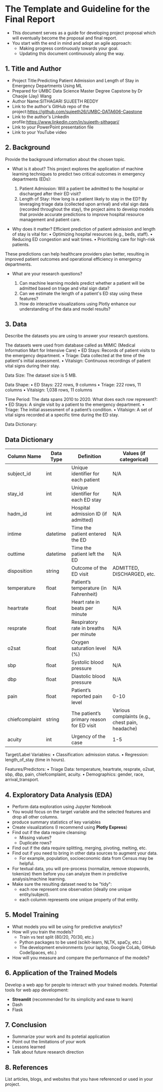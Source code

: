 # The Template and Guideline for the Final Report

- This document serves as a guide for developing project proposal which will eventually become the proposal and final report.
- You start with the end in mind and adopt an agile approach:
  - Making progress continuously towards your goal.
  - Updating this document continuously along the way.
 
## 1. Title and Author

- Project Title:Predicting Patient Admission and Length of Stay in Emergency Departments Using ML
- Prepared for UMBC Data Science Master Degree Capstone by Dr Chaojie (Jay) Wang
- Author Name:SITHAGARI SUJEETH REDDY
- Link to the author's GitHub repo of the project:https://github.com/sujeeth26/UMBC-DATA606-Capstone
- Link to the author's LinkedIn profile:https://www.linkedin.com/in/sujeeth-sithagari/
- Link to your PowerPoint presentation file
- Link to your YouTube video 
    
## 2. Background

Provide the background information about the chosen topic. 

- What is it about? 
This project explores the application of machine learning techniques to predict two critical outcomes in emergency departments (EDs):
   1.	Patient Admission: Will a patient be admitted to the hospital or discharged after their ED visit?
   2.	Length of Stay: How long is a patient likely to stay in the ED?
By leveraging triage data (collected upon arrival) and vital sign data (recorded throughout the stay), the project aims to develop models that provide accurate predictions to improve hospital resource management and patient care. 

- Why does it matter? 
Efficient prediction of patient admission and length of stay is vital for:
•	Optimizing hospital resources (e.g., beds, staff).
•	Reducing ED congestion and wait times.
•	Prioritizing care for high-risk patients.

These predictions can help healthcare providers plan better, resulting in improved patient outcomes and operational efficiency in emergency departments.

- What are your research questions?

  1.	Can machine learning models predict whether a patient will be admitted based on triage and vital sign data?
  2.	Can we estimate the length of a patient's ED stay using these features?
  3.	How do interactive visualizations using Plotly enhance our understanding of the data and model results?


## 3. Data 

Describe the datasets you are using to answer your research questions.

The datasets were used from database called as MIMIC (Medical Information Mart for Intensive Care)
•	ED Stays: Records of patient visits to the emergency department.
•	Triage: Data collected at the time of the patient's initial assessment.
•	Vitalsign: Continuous recordings of patient vital signs during their stay.

Data Size:
The dataset size is  5 MB.

Data Shape:
•	ED Stays: 222 rows, 9 columns
•	Triage: 222 rows, 11 columns
•	Vitalsign: 1,038 rows, 11 columns

Time Period:
The data spans 2010 to 2020.
What does each row represent?:
•	ED Stays: A single visit by a patient to the emergency department.
•	Triage: The initial assessment of a patient’s condition.
•	Vitalsign: A set of vital signs recorded at a specific time during the ED stay.

Data Dictionary:

## Data Dictionary

| Column Name     | Data Type  | Definition                            | Values (if categorical)            |
|-----------------|------------|----------------------------------------|-------------------------------------|
| subject_id      | int        | Unique identifier for each patient    | N/A                                 |
| stay_id         | int        | Unique identifier for each ED stay    | N/A                                 |
| hadm_id         | int        | Hospital admission ID (if admitted)   | N/A                                 |
| intime          | datetime   | Time the patient entered the ED       | N/A                                 |
| outtime         | datetime   | Time the patient left the ED          | N/A                                 |
| disposition     | string     | Outcome of the ED visit               | ADMITTED, DISCHARGED, etc.          |
| temperature     | float      | Patient’s temperature (in Fahrenheit) | N/A                                 |
| heartrate       | float      | Heart rate in beats per minute        | N/A                                 |
| resprate        | float      | Respiratory rate in breaths per minute| N/A                                 |
| o2sat           | float      | Oxygen saturation level (%)           | N/A                                 |
| sbp             | float      | Systolic blood pressure               | N/A                                 |
| dbp             | float      | Diastolic blood pressure              | N/A                                 |
| pain            | float      | Patient’s reported pain level         | 0-10                                |
| chiefcomplaint  | string     | The patient’s primary reason for ED visit| Various complaints (e.g., chest pain, headache) |
| acuity          | int        | Urgency of the case                   | 1-5                                 |



Target/Label Variables:
•	Classification: admission status.
•	Regression: length_of_stay (time in hours).

Features/Predictors:
•	Triage Data: temperature, heartrate, resprate, o2sat, sbp, dbp, pain, chiefcomplaint, acuity.
•	Demographics: gender, race, arrival_transport.


## 4. Exploratory Data Analysis (EDA)

- Perform data exploration using Jupyter Notebook
- You would focus on the target variable and the selected features and drop all other columns.
- produce summary statistics of key variables
- Create visualizations (I recommend using **Plotly Express**)
- Find out if the data require cleansing:
  - Missing values?
  - Duplicate rows? 
- Find out if the data require splitting, merging, pivoting, melting, etc.
- Find out if you need to bring in other data sources to augment your data.
  - For example, population, socioeconomic data from Census may be helpful.
- For textual data, you will pre-process (normalize, remove stopwords, tokenize) them before you can analyze them in predictive analysis/machine learning.
- Make sure the resulting dataset need to be "tidy":
  - each row represent one observation (ideally one unique entity/subject).
  - each columm represents one unique property of that entity. 

## 5. Model Training 

- What models you will be using for predictive analytics?
- How will you train the models?
  - Train vs test split (80/20, 70/30, etc.)
  - Python packages to be used (scikit-learn, NLTK, spaCy, etc.)
  - The development environments (your laptop, Google CoLab, GitHub CodeSpaces, etc.)
- How will you measure and compare the performance of the models?

## 6. Application of the Trained Models

Develop a web app for people to interact with your trained models. Potential tools for web app development:

- **Streamlit** (recommended for its simplicity and ease to learn)
- Dash
- Flask

## 7. Conclusion

- Summarize your work and its potetial application
- Point out the limitations of your work
- Lessons learned 
- Talk about future research direction

## 8. References 

List articles, blogs, and websites that you have referenced or used in your project.
